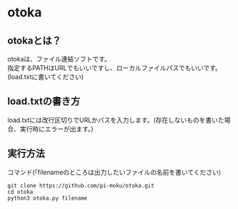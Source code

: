# otoka
## otokaとは？
otokaは、ファイル連結ソフトです。   
指定するPATHはURLでもいいですし、ローカルファイルパスでもいいです。  
(load.txtに書いてください)  
## load.txtの書き方
load.txtには改行区切りでURLかパスを入力します。(存在しないものを書いた場合、実行時にエラーが出ます。)  
## 実行方法
コマンド(「filenameのところは出力したいファイルの名前を書いてください)  
```  
git clone https://github.com/pi-moku/otoka.git  
cd otoka  
python3 otoka.py filename
```  
